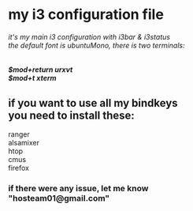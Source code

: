 
<h1>my i3 configuration file</h1>

<h6>it's my main i3 configuration with i3bar & i3status </br>
the default font is ubuntuMono, there is two terminals: </br></h6>
<h5 m>$mod+return  urxvt </br>
$mod+t  xterm </br> </h5>
<h2>if you want to use all my bindkeys </br>
you need to install these:</h2>
<p> ranger </br>
 alsamixer </br>
 htop </br>
 cmus </br>
 firefox </br>
 </p>
<h3> if there were any issue, let me know </br> "hosteam01@gmail.com" </h3>
